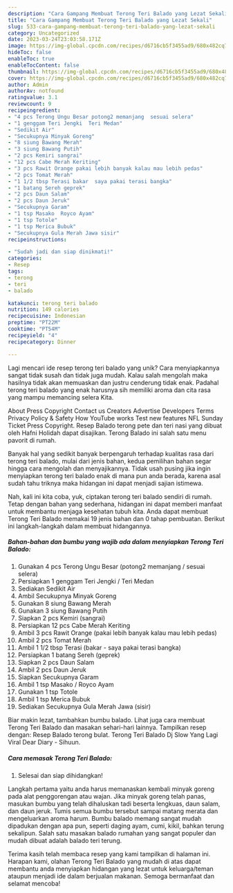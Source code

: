 ```yaml
---
description: "Cara Gampang Membuat Terong Teri Balado yang Lezat Sekali"
title: "Cara Gampang Membuat Terong Teri Balado yang Lezat Sekali"
slug: 533-cara-gampang-membuat-terong-teri-balado-yang-lezat-sekali
category: Uncategorized
date: 2023-03-24T23:03:58.171Z
image: https://img-global.cpcdn.com/recipes/d6716cb5f3455ad9/680x482cq70/terong-teri-balado-foto-resep-utama.jpg
hideToc: false
enableToc: true
enableTocContent: false
thumbnail: https://img-global.cpcdn.com/recipes/d6716cb5f3455ad9/680x482cq70/terong-teri-balado-foto-resep-utama.jpg
cover: https://img-global.cpcdn.com/recipes/d6716cb5f3455ad9/680x482cq70/terong-teri-balado-foto-resep-utama.jpg
author: Admin
authorAv: notfound
ratingvalue: 3.1
reviewcount: 9
recipeingredient:
- "4 pcs Terong Ungu Besar potong2 memanjang  sesuai selera"
- "1 genggam Teri Jengki  Teri Medan"
- "Sedikit Air"
- "Secukupnya Minyak Goreng"
- "8 siung Bawang Merah"
- "3 siung Bawang Putih"
- "2 pcs Kemiri sangrai"
- "12 pcs Cabe Merah Keriting"
- "3 pcs Rawit Orange pakai lebih banyak kalau mau lebih pedas"
- "2 pcs Tomat Merah"
- "1 1/2 tbsp Terasi bakar  saya pakai terasi bangka"
- "1 batang Sereh geprek"
- "2 pcs Daun Salam"
- "2 pcs Daun Jeruk"
- "Secukupnya Garam"
- "1 tsp Masako  Royco Ayam"
- "1 tsp Totole"
- "1 tsp Merica Bubuk"
- "Secukupnya Gula Merah Jawa sisir"
recipeinstructions:

- "Sudah jadi dan siap dinikmati!"
categories:
- Resep
tags:
- terong
- teri
- balado

katakunci: terong teri balado 
nutrition: 149 calories
recipecuisine: Indonesian
preptime: "PT22M"
cooktime: "PT54M"
recipeyield: "4"
recipecategory: Dinner

---
```





Lagi mencari ide resep terong teri balado yang unik? Cara menyiapkannya sangat tidak susah dan tidak juga mudah. Kalau salah mengolah maka hasilnya tidak akan memuaskan dan justru cenderung tidak enak. Padahal terong teri balado yang enak harusnya sih memiliki aroma dan cita rasa yang mampu memancing selera Kita.





About Press Copyright Contact us Creators Advertise Developers Terms Privacy Policy &amp; Safety How YouTube works Test new features NFL Sunday Ticket Press Copyright. Resep Balado terong pete dan teri nasi yang dibuat oleh Hafni Holidah dapat disajikan. Terong Balado ini salah satu menu pavorit di rumah.

Banyak hal yang sedikit banyak berpengaruh terhadap kualitas rasa dari terong teri balado, mulai dari jenis bahan, kedua pemilihan bahan segar hingga cara mengolah dan menyajikannya. Tidak usah pusing jika ingin menyiapkan terong teri balado enak di mana pun anda berada, karena asal sudah tahu triknya maka hidangan ini dapat menjadi sajian istimewa.






Nah, kali ini kita coba, yuk, ciptakan terong teri balado sendiri di rumah. Tetap dengan bahan yang sederhana, hidangan ini dapat memberi manfaat untuk membantu menjaga kesehatan tubuh kita. Anda dapat membuat Terong Teri Balado memakai 19 jenis bahan dan 0 tahap pembuatan. Berikut ini langkah-langkah dalam membuat hidangannya.

<!--inarticleads1-->

##### Bahan-bahan dan bumbu yang wajib ada dalam menyiapkan Terong Teri Balado:

1. Gunakan 4 pcs Terong Ungu Besar (potong2 memanjang / sesuai selera)
1. Persiapkan 1 genggam Teri Jengki / Teri Medan
1. Sediakan Sedikit Air
1. Ambil Secukupnya Minyak Goreng
1. Gunakan 8 siung Bawang Merah
1. Gunakan 3 siung Bawang Putih
1. Siapkan 2 pcs Kemiri (sangrai)
1. Persiapkan 12 pcs Cabe Merah Keriting
1. Ambil 3 pcs Rawit Orange (pakai lebih banyak kalau mau lebih pedas)
1. Ambil 2 pcs Tomat Merah
1. Ambil 1 1/2 tbsp Terasi (bakar - saya pakai terasi bangka)
1. Persiapkan 1 batang Sereh (geprek)
1. Siapkan 2 pcs Daun Salam
1. Ambil 2 pcs Daun Jeruk
1. Siapkan Secukupnya Garam
1. Ambil 1 tsp Masako / Royco Ayam
1. Gunakan 1 tsp Totole
1. Ambil 1 tsp Merica Bubuk
1. Sediakan Secukupnya Gula Merah Jawa (sisir)


Biar makin lezat, tambahkan bumbu balado. Lihat juga cara membuat Terong Teri Balado dan masakan sehari-hari lainnya. Tampilkan resep dengan: Resep Balado terong bulat. Terong Teri Balado Dj Slow Yang Lagi Viral Dear Diary - Sihuun. 

<!--inarticleads2-->

##### Cara memasak Terong Teri Balado:


1. Selesai dan siap dihidangkan!

Langkah pertama yaitu anda harus memanaskan kembali minyak goreng pada alat penggorengan atau wajan. Jika minyak goreng telah panas, masukan bumbu yang telah dihaluskan tadi beserta lengkuas, daun salam, dan daun jeruk. Tumis semua bumbu tersebut sampai matang merata dan mengeluarkan aroma harum. Bumbu balado memang sangat mudah dipadukan dengan apa pun, seperti daging ayam, cumi, kikil, bahkan terung sekalipun. Salah satu masakan balado rumahan yang sangat populer dan mudah dibuat adalah balado teri terung. 

Terima kasih telah membaca resep yang kami tampilkan di halaman ini. Harapan kami, olahan Terong Teri Balado yang mudah di atas dapat membantu anda menyiapkan hidangan yang lezat untuk keluarga/teman ataupun menjadi ide dalam berjualan makanan. Semoga bermanfaat dan selamat mencoba!

